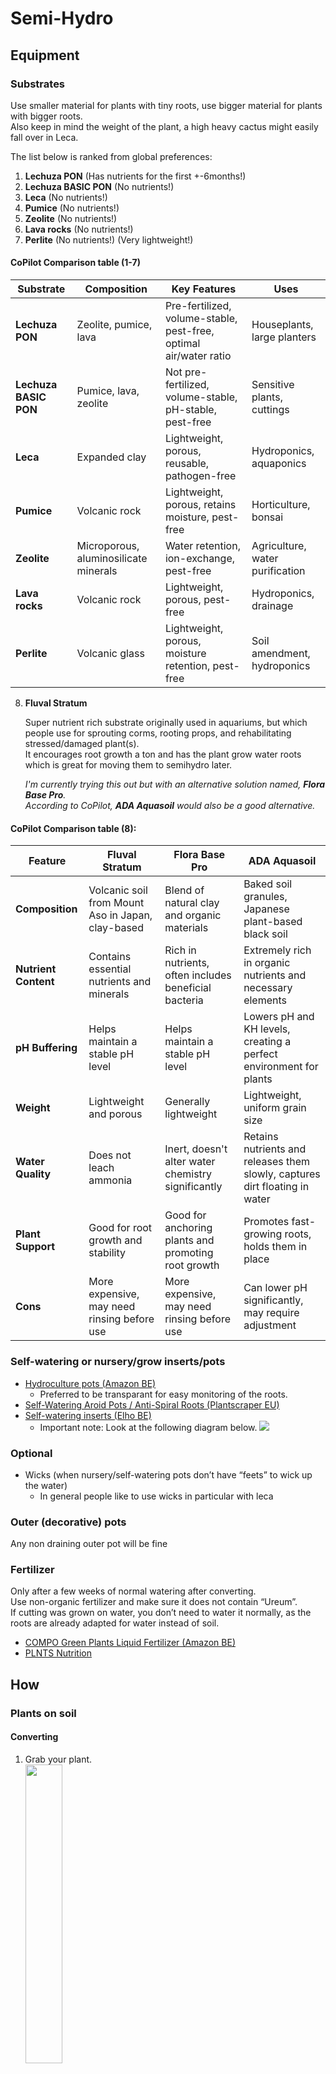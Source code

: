 # Semi-Hydro

## Equipment

### Substrates

Use smaller material for plants with tiny roots, use bigger material for plants with bigger roots.  
Also keep in mind the weight of the plant, a high heavy cactus might easily fall over in Leca.

The list below is ranked from global preferences:
1. __Lechuza PON__ (Has nutrients for the first +-6months!)
2. __Lechuza BASIC PON__ (No nutrients!)
3. __Leca__ (No nutrients!)
4. __Pumice__ (No nutrients!)
5. __Zeolite__ (No nutrients!)
6. __Lava rocks__ (No nutrients!)
7. __Perlite__ (No nutrients!) (Very lightweight!)

#### CoPilot Comparison table (1-7)

| Substrate | Composition | Key Features | Uses |
| --- | --- | --- | --- |
| **Lechuza PON** | Zeolite, pumice, lava | Pre-fertilized, volume-stable, pest-free, optimal air/water ratio | Houseplants, large planters |
| **Lechuza BASIC PON** | Pumice, lava, zeolite | Not pre-fertilized, volume-stable, pH-stable, pest-free | Sensitive plants, cuttings |
| **Leca**        | Expanded clay | Lightweight, porous, reusable, pathogen-free | Hydroponics, aquaponics |
| **Pumice**      | Volcanic rock | Lightweight, porous, retains moisture, pest-free | Horticulture, bonsai |
| **Zeolite**     | Microporous, aluminosilicate minerals| Water retention, ion-exchange, pest-free | Agriculture, water purification |
| **Lava rocks**  | Volcanic rock | Lightweight, porous, pest-free | Hydroponics, drainage |
| **Perlite**     | Volcanic glass | Lightweight, porous, moisture retention, pest-free | Soil amendment, hydroponics |

8. __Fluval Stratum__

   Super nutrient rich substrate originally used in aquariums, but which people use for sprouting corms, rooting props, and rehabilitating stressed/damaged plant(s).  
   It encourages root growth a ton and has the plant grow water roots which is great for moving them to semihydro later.  

   *I'm currently trying this out but with an alternative solution named, __Flora Base Pro__.*  
   *According to CoPilot, __ADA Aquasoil__ would also be a good alternative.*

#### CoPilot Comparison table (8):
| Feature | Fluval Stratum | Flora Base Pro | ADA Aquasoil |
| --- | --- | --- | --- |
| **Composition** | Volcanic soil from Mount Aso in Japan, clay-based | Blend of natural clay and organic materials | Baked soil granules, Japanese plant-based black soil |
| **Nutrient Content** | Contains essential nutrients and minerals | Rich in nutrients, often includes beneficial bacteria | Extremely rich in organic nutrients and necessary elements |
| **pH Buffering** | Helps maintain a stable pH level | Helps maintain a stable pH level | Lowers pH and KH levels, creating a perfect environment for plants |
| **Weight** | Lightweight and porous | Generally lightweight | Lightweight, uniform grain size |
| **Water Quality** | Does not leach ammonia | Inert, doesn't alter water chemistry significantly | Retains nutrients and releases them slowly, captures dirt floating in water |
| **Plant Support** | Good for root growth and stability | Good for anchoring plants and promoting root growth | Promotes fast-growing roots, holds them in place |
| **Cons** | More expensive, may need rinsing before use | More expensive, may need rinsing before use | Can lower pH significantly, may require adjustment |

### Self-watering or nursery/grow inserts/pots

* [Hydroculture pots (Amazon BE)](https://www.amazon.com.be/Hydrocultuurmanden-plantenbakken-kunststof-herbruikbaar-hydrocultuur/dp/B07MFTB1DX/ref=sr_1_53_sspa)
    * Preferred to be transparant for easy monitoring of the roots.
* [Self-Watering Aroid Pots / Anti-Spiral Roots (Plantscraper EU)](https://plantscraper.com/products/self-watering-aroid-pots)
* [Self-watering inserts (Elho BE)](https://www.elho.com/be/producten/self-watering-insert/self-watering-insert-28cm-living-black/?scroll=305)
    * Important note: Look at the following diagram below.
  ![](/Pictures/elho-selfwatering-sizeguide.jpeg)

### Optional

* Wicks (when nursery/self-watering pots don’t have “feets” to wick up the water)
    * In general people like to use wicks in particular with leca

### Outer (decorative) pots

Any non draining outer pot will be fine

### Fertilizer

Only after a few weeks of normal watering after converting.  
Use non-organic fertilizer and make sure it does not contain “Ureum”.  
If cutting was grown on water, you don’t need to water it normally, as the roots are already adapted for water instead of soil.

* [COMPO Green Plants Liquid Fertilizer (Amazon BE)](https://www.amazon.com.be/COMPO-liquid-fertilizer-green-plants)
* [PLNTS Nutrition](https://plnts.com/nl/product/plnts-nutrition-500ml)

## How

### Plants on soil

#### Converting
1. Grab your plant.  
   <img src="Pictures/Semi-hydro/FloraBasePro/IMG_0133.jpeg" width="35%">
2. Remove soil and rinse the roots.  
   <img src="Pictures/Semi-hydro/FloraBasePro/IMG_0134.jpeg" width="35%">
3. Remove dead roots (if any).
4. Put your substrate in your grow/self-watering pot to about 1/3th.  
   <img src="Pictures/Semi-hydro/FloraBasePro/IMG_0135.jpeg" width="35%">
6. Plant your plant on the substrate and cover with more substrate.  
   <img src="Pictures/Semi-hydro/FloraBasePro/IMG_0137.jpeg" width="35%">
7. Water your plant thoroughly.  
    <img src="Pictures/Semi-hydro/FloraBasePro/IMG_0138.jpeg" width="35%">
   
#### Watering

1. Water the plant on top of the substrate, like how you would do when it’s potted in soil.  
   This will make sure that the roots can adapt to the semi-hydro process instead of soil.  
   Most people refer to this as *flushing*, pouring in water on the top till it runs through the bottom.  
   **Repeat** this when the top of the PON is dry (estimated every 2 - 4 days depending on pot size).
3. After a few weeks, start watering by filling the reservoir or outer (decorative) pot to about the bottom or 1/3th of the nursery/grow pot.
   
### Cuttings on water

#### Converting

1. Put your substrate in your grow/self-watering pot to about 1/3th.  
   <img src="Pictures/Semi-hydro/FloraBasePro/IMG_0135.jpeg" width="35%">
2. Plant your plant on the substrate and cover with more substrate.  
   <img src="Pictures/Semi-hydro/FloraBasePro/IMG_0137.jpeg" width="35%">
3. Fill the self-watering reservoir or add water to your non-draining outer (decorative) pot.

#### Watering

1. Start watering by filling the reservoir or outer (decorative) pot to about the bottom or 1/3th of the nursery/grow pot.

## Tips and tricks

* Let the plant acclimate at your home first, the longer the better.
* Fertilize heavy feeding plants with every watering (depending on conditions like grow light, warmth, ..)
* Monstera Deliciosa like a chunky mix of substrate for their roots. This results in lower risk of root rot.
* Use pots with wicks or the feet system so in both cases the roots won't be sitting in water unless they grow into the reservoir.  
  I take that as a sign to readjust the roots, but you can also just cut them off.
* Roots that were grown in soil should not be submerged with water, they will rot.
* New developed roots that were on a substrate will be adapted to be in water, I call these water roots and these can be submerged.  
  This will require that these roots are always submerged in water or there’s a chance of them drying up and rotting eventually.
